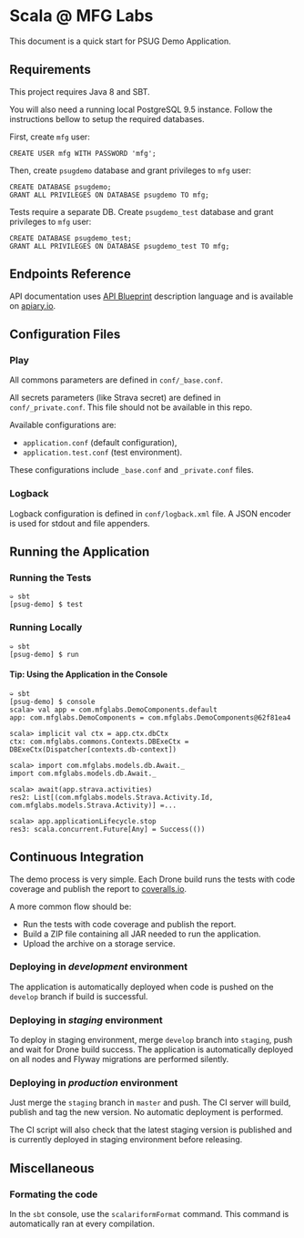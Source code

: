# Scala @ MFG Labs

This document is a quick start for PSUG Demo Application.

## Requirements

This project requires Java 8 and SBT.

You will also need a running local PostgreSQL 9.5 instance.
Follow the instructions bellow to setup the required databases.

First, create `mfg` user:

```
CREATE USER mfg WITH PASSWORD 'mfg';
```

Then, create `psugdemo` database and grant privileges to `mfg` user:

```
CREATE DATABASE psugdemo;
GRANT ALL PRIVILEGES ON DATABASE psugdemo TO mfg;
```

Tests require a separate DB. Create `psugdemo_test` database and grant privileges to `mfg` user:

```
CREATE DATABASE psugdemo_test;
GRANT ALL PRIVILEGES ON DATABASE psugdemo_test TO mfg;
```

## Endpoints Reference

API documentation uses [API Blueprint](https://apiblueprint.org) description language and is available on [apiary.io](http://docs.psug.apiary.io/#).

## Configuration Files

### Play

All commons parameters are defined in `conf/_base.conf`.

All secrets parameters (like Strava secret) are defined in `conf/_private.conf`. This file should not be available in this repo.

Available configurations are:
* `application.conf` (default configuration),
* `application.test.conf` (test environment).

These configurations include `_base.conf` and `_private.conf` files.

### Logback

Logback configuration is defined in `conf/logback.xml` file. A JSON encoder is used for stdout and file appenders.

## Running the Application

### Running the Tests

```
➭ sbt
[psug-demo] $ test
```

### Running Locally

```
➭ sbt
[psug-demo] $ run
```

#### Tip: Using the Application in the Console

```
➭ sbt
[psug-demo] $ console
scala> val app = com.mfglabs.DemoComponents.default
app: com.mfglabs.DemoComponents = com.mfglabs.DemoComponents@62f81ea4

scala> implicit val ctx = app.ctx.dbCtx
ctx: com.mfglabs.commons.Contexts.DBExeCtx = DBExeCtx(Dispatcher[contexts.db-context])

scala> import com.mfglabs.models.db.Await._
import com.mfglabs.models.db.Await._

scala> await(app.strava.activities)
res2: List[(com.mfglabs.models.Strava.Activity.Id, com.mfglabs.models.Strava.Activity)] =...

scala> app.applicationLifecycle.stop
res3: scala.concurrent.Future[Any] = Success(())
```

## Continuous Integration

The demo process is very simple. Each Drone build runs the tests with code coverage and publish the report to [coveralls.io](https://coveralls.io/github/MfgLabs/PSUG).

A more common flow should be:
- Run the tests with code coverage and publish the report.
- Build a ZIP file containing all JAR needed to run the application.
- Upload the archive on a storage service.

### Deploying in *development* environment

The application is automatically deployed when code is pushed on the `develop` branch if build is successful.

### Deploying in *staging* environment

To deploy in staging environment, merge `develop` branch into `staging`, push and wait for Drone build success. The application is automatically deployed on all nodes and Flyway migrations are performed silently.

### Deploying in *production* environment

Just merge the `staging` branch in `master` and push. The CI server will build, publish and tag the new version. No automatic deployment is performed.

The CI script will also check that the latest staging version is published and is currently deployed in staging environment before releasing.

## Miscellaneous

### Formating the code

In the `sbt` console, use the `scalariformFormat` command. This command is automatically ran at every compilation.

